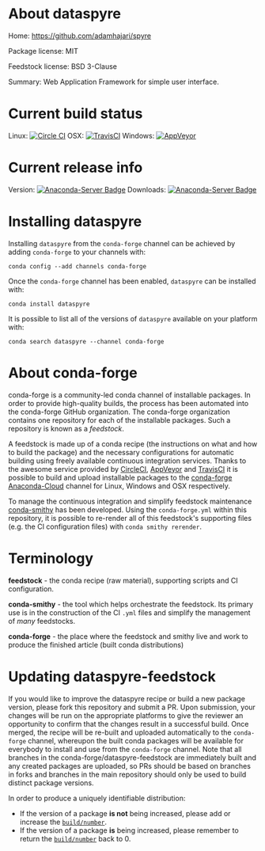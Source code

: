 About dataspyre
===============

Home: https://github.com/adamhajari/spyre

Package license: MIT

Feedstock license: BSD 3-Clause

Summary: Web Application Framework for simple user interface.



Current build status
====================

Linux: [![Circle CI](https://circleci.com/gh/conda-forge/spyre-feedstock.svg?style=shield)](https://circleci.com/gh/conda-forge/spyre-feedstock)
OSX: [![TravisCI](https://travis-ci.org/conda-forge/spyre-feedstock.svg?branch=master)](https://travis-ci.org/conda-forge/spyre-feedstock)
Windows: [![AppVeyor](https://ci.appveyor.com/api/projects/status/github/conda-forge/spyre-feedstock?svg=True)](https://ci.appveyor.com/project/conda-forge/spyre-feedstock/branch/master)

Current release info
====================
Version: [![Anaconda-Server Badge](https://anaconda.org/conda-forge/dataspyre/badges/version.svg)](https://anaconda.org/conda-forge/dataspyre)
Downloads: [![Anaconda-Server Badge](https://anaconda.org/conda-forge/dataspyre/badges/downloads.svg)](https://anaconda.org/conda-forge/dataspyre)

Installing dataspyre
====================

Installing `dataspyre` from the `conda-forge` channel can be achieved by adding `conda-forge` to your channels with:

```
conda config --add channels conda-forge
```

Once the `conda-forge` channel has been enabled, `dataspyre` can be installed with:

```
conda install dataspyre
```

It is possible to list all of the versions of `dataspyre` available on your platform with:

```
conda search dataspyre --channel conda-forge
```


About conda-forge
=================

conda-forge is a community-led conda channel of installable packages.
In order to provide high-quality builds, the process has been automated into the
conda-forge GitHub organization. The conda-forge organization contains one repository
for each of the installable packages. Such a repository is known as a *feedstock*.

A feedstock is made up of a conda recipe (the instructions on what and how to build
the package) and the necessary configurations for automatic building using freely
available continuous integration services. Thanks to the awesome service provided by
[CircleCI](https://circleci.com/), [AppVeyor](http://www.appveyor.com/)
and [TravisCI](https://travis-ci.org/) it is possible to build and upload installable
packages to the [conda-forge](https://anaconda.org/conda-forge)
[Anaconda-Cloud](http://docs.anaconda.org/) channel for Linux, Windows and OSX respectively.

To manage the continuous integration and simplify feedstock maintenance
[conda-smithy](http://github.com/conda-forge/conda-smithy) has been developed.
Using the ``conda-forge.yml`` within this repository, it is possible to re-render all of
this feedstock's supporting files (e.g. the CI configuration files) with ``conda smithy rerender``.


Terminology
===========

**feedstock** - the conda recipe (raw material), supporting scripts and CI configuration.

**conda-smithy** - the tool which helps orchestrate the feedstock.
                   Its primary use is in the construction of the CI ``.yml`` files
                   and simplify the management of *many* feedstocks.

**conda-forge** - the place where the feedstock and smithy live and work to
                  produce the finished article (built conda distributions)


Updating dataspyre-feedstock
============================

If you would like to improve the dataspyre recipe or build a new
package version, please fork this repository and submit a PR. Upon submission,
your changes will be run on the appropriate platforms to give the reviewer an
opportunity to confirm that the changes result in a successful build. Once
merged, the recipe will be re-built and uploaded automatically to the
`conda-forge` channel, whereupon the built conda packages will be available for
everybody to install and use from the `conda-forge` channel.
Note that all branches in the conda-forge/dataspyre-feedstock are
immediately built and any created packages are uploaded, so PRs should be based
on branches in forks and branches in the main repository should only be used to
build distinct package versions.

In order to produce a uniquely identifiable distribution:
 * If the version of a package **is not** being increased, please add or increase
   the [``build/number``](http://conda.pydata.org/docs/building/meta-yaml.html#build-number-and-string).
 * If the version of a package **is** being increased, please remember to return
   the [``build/number``](http://conda.pydata.org/docs/building/meta-yaml.html#build-number-and-string)
   back to 0.
